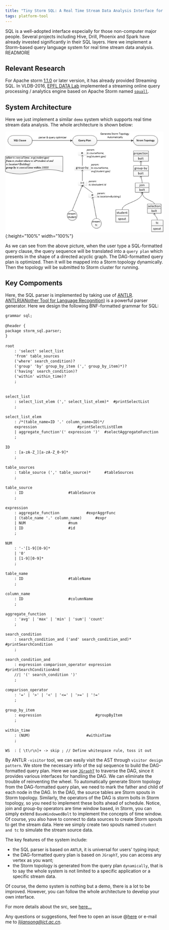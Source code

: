 ```yaml
---
title: "Tiny Storm SQL: A Real Time Stream Data Analysis Interface for Apache Storm"
tags: platform-tool
---
```

SQL is a well-adopted interface especially for those non-computer major people. Several projects including Hive, Drill, Phoenix and Spark have already invested significantly in their SQL layers. Here we implement a Storm-based query language system for real time stream data analysis. 
READMORE

## Relevant Research
For Apache storm [1.1.0](http://storm.apache.org/2017/03/29/storm110-released.html) or later version, it has already provided Streaming SQL. In VLDB-2016, [EPFL DATA Lab](http://data.epfl.ch/) implemented a streaming online query processing / analytics engine based on Apache Storm named [`squall`](https://github.com/epfldata/squall).


## System Architecture
  Here we just implement a similar `demo` system which supports real time stream data analysis. The whole architecture is shown below:
  
  ![image](/blog-img/2017_06_05_architecture.png "System Architecture"){:height="100%" width="100%"}

As we can see from the above picture, when the user type a SQL-formatted query clause, the query sequence will be translated into a `query plan` which presents in the shape of a directed acyclic graph. The DAG-formatted query plan is optimized.
Then it will be mapped into a Storm topology dynamically. Then the topology will be submitted to Storm cluster for running.

## Key Compoments

Here, the SQL parser is implemented by taking use of [ANTLR](https://github.com/antlr/antlr4). [ANTLR(ANother Tool for Language Recognition)](http://www.antlr.org/) is a powerful parser generator. Here we design the following BNF-formatted grammar for SQL:

```
grammar sql;

@header {
package storm_sql.parser;
}

root
    : 'select' select_list
    'from' table_sources
    ('where' search_condition)?
    ('group' 'by' group_by_item (',' group_by_item)*)?
    ('having' search_condition)?
    ('within' within_time)?
    ;


select_list
    : select_list_elem (',' select_list_elem)*	#printSelectList
    ;

select_list_elem
    : /*(table_name=ID '.' column_name=ID)*/
    expression					#printSelectListElem
    | aggregate_function'(' expression ')'	#selectAggregateFunction
    ;

ID
    : [a-zA-Z_][a-zA-Z_0-9]*
    ;

table_sources
    : table_source (',' table_source)*		#tableSources
    ;

table_source
    : ID					#tableSource
    ;

expression
    : aggregate_function			#exprAggrFunc
    | (table_name '.' column_name)		#expr
    | NUM					#num
    | ID                    #id
    ;

NUM
    : '-'[1-9][0-9]*
    | '0'
    | [1-9][0-9]*
    ;

table_name
    : ID					#tableName
    ;

column_name
    : ID					#columnName
    ;

aggregate_function
    : 'avg' | 'max' | 'min' | 'sum'| 'count'
    ;

search_condition
    : search_condition_and ('and' search_condition_and)*	#printSearchCondition
    ;

search_condition_and
    : expression comparison_operator expression			#printSearchConditionAnd
    //| '(' search_condition ')'
    ;

comparison_operator
    : '=' | '>' | '<' | '<=' | '>=' | '!='
    ;

group_by_item
    : expression						#groupByItem
    ;

within_time
    : (NUM)							#withinTime
    ;

WS  : [ \t\r\n]+ -> skip ; // Define whitespace rule, toss it out

```

By ANTLR `-visitor` tool, we can easily visit the AST through `visitor design pattern`. We store the necessary info of the sql sequence to build the DAG-formatted query plan. Here we use [`JGraphT`](https://github.com/jgrapht/jgrapht) to traverse the DAG, since it provides various interfaces for handling the DAG. We can eliminate the trouble of reinventing the wheel.
To automatically generate Storm topology from the DAG-formatted query plan, we need to mark the father and child of each node in the DAG. In the DAG, the source tables are Storm spouts in Storm topology. Similarly, the operators of the DAG is storm bolts in Storm topology, so you need to implement these bolts ahead of schedule. Notice, join and group-by operators are time window based, in Storm, you can simply extend `BaseWindowedBolt` to implement the concepts of time window. Of course, you also have to connect to data sources to create Storm spouts to get the stream data. Here we simply create two spouts named `student and tc` to simulate the stream source data.

The key features of the system include:
- the SQL parser is based on `ANTLR`, it is universal for users' typing input;
- the DAG-formatted query plan is based on `JGraphT`, you can access any vertex as you want;
- the Storm topology is generated from the query plan `dynamically`, that is to say the whole system is not limited to a specific application or a specific stream data.

Of course, the demo system is nothing but a demo, there is a lot to be improved. However, you can follow the whole architecture to develop your own interface.

For more details about the src, see [here...](https://github.com/lijiansong/distribution/tree/master/storm/storm-sql/storm-sql/course-project)

Any questions or suggestions, feel free to open an issue @[here](https://github.com/lijiansong/distribution/issues) or e-mail me to *lijiansong@ict.ac.cn*.

